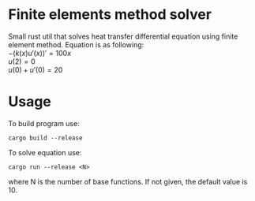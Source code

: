 # Finite elements method solver
Small rust util that solves heat transfer differential equation using finite element method. Equation is as following: <br>
$-(k(x)u'(x))' = 100x$ <br>
$u(2) = 0$ <br>
$u(0) + u'(0) = 20$ <br>

# Usage 
To build program use:
```
cargo build --release
```

To solve equation use:
```
cargo run --release <N>
```
where N is the number of base functions. If not given, the default value is 10.

